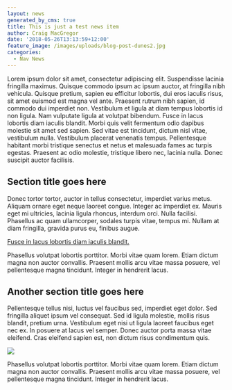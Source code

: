 ```yaml
---
layout: news
generated_by_cms: true
title: This is just a test news item
author: Craig MacGregor
date: '2018-05-26T13:13:59+12:00'
feature_image: /images/uploads/blog-post-dunes2.jpg
categories:
  - Nav News
---
```

Lorem ipsum dolor sit amet, consectetur adipiscing elit. Suspendisse lacinia fringilla maximus. Quisque commodo ipsum ac ipsum auctor, at fringilla nibh vehicula. Quisque pretium, sapien eu efficitur lobortis, dui eros iaculis risus, sit amet euismod est magna vel ante. Praesent rutrum nibh sapien, id commodo dui imperdiet non. Vestibulum et ligula at diam tempus lobortis id non ligula. Nam vulputate ligula at volutpat bibendum. Fusce in lacus lobortis diam iaculis blandit. Morbi quis velit fermentum odio dapibus molestie sit amet sed sapien. Sed vitae est tincidunt, dictum nisl vitae, vestibulum nulla. Vestibulum placerat venenatis tempus. Pellentesque habitant morbi tristique senectus et netus et malesuada fames ac turpis egestas. Praesent ac odio molestie, tristique libero nec, lacinia nulla. Donec suscipit auctor facilisis.

## Section title goes here

Donec tortor tortor, auctor in tellus consectetur, imperdiet varius metus. Aliquam ornare eget neque laoreet congue. Integer ac imperdiet ex. Mauris eget mi ultricies, lacinia ligula rhoncus, interdum orci. Nulla facilisi. Phasellus ac quam ullamcorper, sodales turpis vitae, tempus mi. Nullam at diam fringilla, gravida purus eu, finibus augue. 

[Fusce in lacus lobortis diam iaculis blandit.](https://google.com) 

Phasellus volutpat lobortis porttitor. Morbi vitae quam lorem. Etiam dictum magna non auctor convallis. Praesent mollis arcu vitae massa posuere, vel pellentesque magna tincidunt. Integer in hendrerit lacus.

## Another section title goes here

Pellentesque tellus nisi, luctus vel faucibus sed, imperdiet eget dolor. Sed fringilla aliquet ipsum vel consequat. Sed id ligula molestie, mollis risus blandit, pretium urna. Vestibulum eget nisi ut ligula laoreet faucibus eget nec ex. In posuere at lacus vel semper. Donec auctor porta massa vitae eleifend. Cras eleifend sapien est, non dictum risus condimentum quis.

![](/images/uploads/kb-navpi.jpg)

Phasellus volutpat lobortis porttitor. Morbi vitae quam lorem. Etiam dictum magna non auctor convallis. Praesent mollis arcu vitae massa posuere, vel pellentesque magna tincidunt. Integer in hendrerit lacus.

